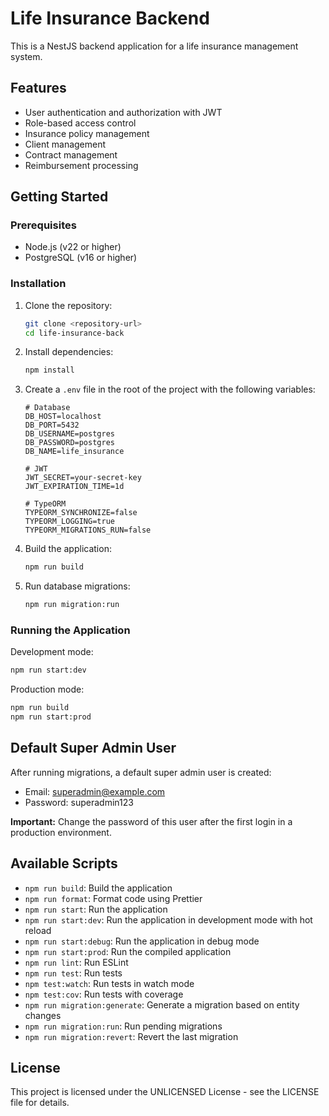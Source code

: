# Life Insurance Backend

This is a NestJS backend application for a life insurance management system.

## Features

- User authentication and authorization with JWT
- Role-based access control
- Insurance policy management
- Client management
- Contract management
- Reimbursement processing

## Getting Started

### Prerequisites

- Node.js (v22 or higher)
- PostgreSQL (v16 or higher)

### Installation

1. Clone the repository:
   ```bash
   git clone <repository-url>
   cd life-insurance-back
   ```

2. Install dependencies:
   ```bash
   npm install
   ```

3. Create a `.env` file in the root of the project with the following variables:
   ```
   # Database
   DB_HOST=localhost
   DB_PORT=5432
   DB_USERNAME=postgres
   DB_PASSWORD=postgres
   DB_NAME=life_insurance

   # JWT
   JWT_SECRET=your-secret-key
   JWT_EXPIRATION_TIME=1d

   # TypeORM
   TYPEORM_SYNCHRONIZE=false
   TYPEORM_LOGGING=true
   TYPEORM_MIGRATIONS_RUN=false
   ```

4. Build the application:
   ```bash
   npm run build
   ```

5. Run database migrations:
   ```bash
   npm run migration:run
   ```

### Running the Application

Development mode:
```bash
npm run start:dev
```

Production mode:
```bash
npm run build
npm run start:prod
```

## Default Super Admin User

After running migrations, a default super admin user is created:

- Email: superadmin@example.com
- Password: superadmin123

**Important:** Change the password of this user after the first login in a production environment.

## Available Scripts

- `npm run build`: Build the application
- `npm run format`: Format code using Prettier
- `npm run start`: Run the application
- `npm run start:dev`: Run the application in development mode with hot reload
- `npm run start:debug`: Run the application in debug mode
- `npm run start:prod`: Run the compiled application
- `npm run lint`: Run ESLint
- `npm run test`: Run tests
- `npm test:watch`: Run tests in watch mode
- `npm test:cov`: Run tests with coverage
- `npm run migration:generate`: Generate a migration based on entity changes
- `npm run migration:run`: Run pending migrations
- `npm run migration:revert`: Revert the last migration

## License

This project is licensed under the UNLICENSED License - see the LICENSE file for details.
